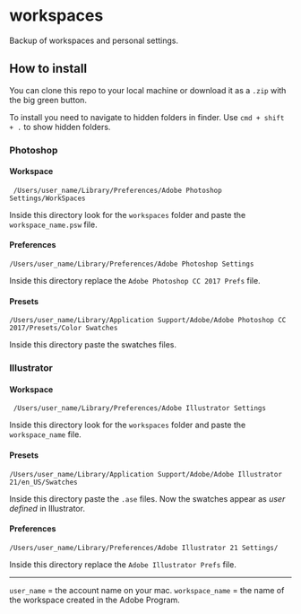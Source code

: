# workspaces
Backup of workspaces and personal settings.

## How to install
You can clone this repo to your local machine or download it as a `.zip` with the big green button.

To install you need to navigate to hidden folders in finder. Use `cmd + shift + .` to show hidden folders.


### Photoshop

#### Workspace
```
 /Users/user_name/Library/Preferences/Adobe Photoshop Settings/WorkSpaces
```

Inside this directory look for the `workspaces` folder and paste the `workspace_name.psw` file.

#### Preferences
```
/Users/user_name/Library/Preferences/Adobe Photoshop Settings
```
Inside this directory replace the `Adobe Photoshop CC 2017 Prefs` file.

#### Presets
```
/Users/user_name/Library/Application Support/Adobe/Adobe Photoshop CC 2017/Presets/Color Swatches
```
Inside this directory paste the swatches files.


### Illustrator

#### Workspace
```
 /Users/user_name/Library/Preferences/Adobe Illustrator Settings
```
Inside this directory look for the `workspaces` folder and paste the `workspace_name` file.

#### Presets
```
/Users/user_name/Library/Application Support/Adobe/Adobe Illustrator 21/en_US/Swatches
```
Inside this directory paste the `.ase` files. Now the swatches appear as *user defined* in Illustrator.

#### Preferences
```
/Users/user_name/Library/Preferences/Adobe Illustrator 21 Settings/
```

Inside this directory replace the `Adobe Illustrator Prefs` file.

---

`user_name` = the account name on your mac.
`workspace_name` = the name of the workspace created in the Adobe Program.
